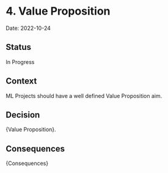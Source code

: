 # 4. Value Proposition

Date: 2022-10-24

## Status

In Progress

## Context

ML Projects should have a well defined Value Proposition aim.

## Decision

{Value Proposition}.

## Consequences

{Consequences}
